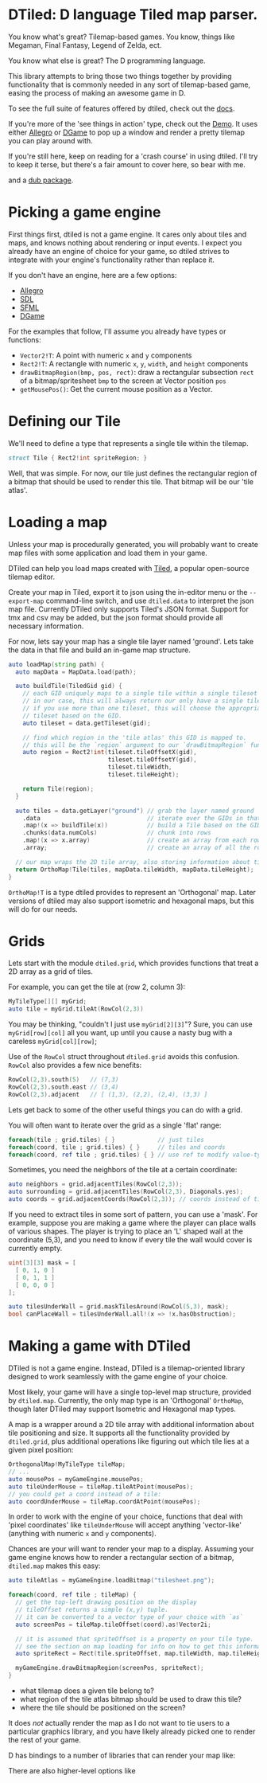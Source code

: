 DTiled: D language Tiled map parser.
===

You know what's great? Tilemap-based games. You know, things like Megaman, Final
Fantasy, Legend of Zelda, ect.

You know what else is great? The D programming language.

This library attempts to bring those two things together by providing
functionality that is commonly needed in any sort of tilemap-based game, easing
the process of making an awesome game in D.

To see the full suite of features offered by dtiled, check out the
[docs](http://rcorre.github.io/dtiled/dtiled.html).

If you're more of the 'see things in action' type, check out the
[Demo](https://github.com/rcorre/dtiled-example). It uses either
[Allegro](http://code.dlang.org/packages/allegro)
or
[DGame](http://code.dlang.org/packages/dgame)
to pop up a window and render a pretty tilemap you can play around with.

If you're still here, keep on reading for a 'crash course' in using dtiled.
I'll try to keep it terse, but there's a fair amount to cover here, so bear with
me.

and a [dub package](http://code.dlang.org/packages/dtiled).

# Picking a game engine
First things first, dtiled is not a game engine. It cares only about tiles and
maps, and knows nothing about rendering or input events. I expect you already
have an engine of choice for your game, so dtiled strives to integrate with your
engine's functionality rather than replace it.

If you don't have an engine, here are a few options:
- [Allegro](http://code.dlang.org/packages/allegro)
- [SDL](http://code.dlang.org/packages/derelict-sdl2)
- [SFML](http://code.dlang.org/packages/dsfml)
- [DGame](http://code.dlang.org/packages/dgame)

For the examples that follow, I'll assume you already have types or functions:

- `Vector2!T`: A point with numeric `x` and `y` components
- `Rect2!T`: A rectangle with numeric `x`, `y`, `width`, and `height` components
- `drawBitmapRegion(bmp, pos, rect)`: draw a rectangular subsection `rect` of a
  bitmap/spritesheet `bmp` to the screen at Vector position `pos`
- `getMousePos()`: Get the current mouse position as a Vector.

# Defining our Tile
We'll need to define a type that represents a single tile within the tilemap.

```d
struct Tile { Rect2!int spriteRegion; }
```

Well, that was simple. For now, our tile just defines the rectangular region of
a bitmap that should be used to render this tile. That bitmap will be our 'tile
atlas'.

# Loading a map
Unless your map is procedurally generated, you will probably want to create map
files with some application and load them in your game.

DTiled can help you load maps created with [Tiled](http://mapeditor.org), a
popular open-source tilemap editor.

Create your map in Tiled, export it to json using the in-editor menu or the
`--export-map` command-line switch, and use `dtiled.data` to interpret the json
map file. Currently DTiled only supports Tiled's JSON format. Support for tmx
and csv may be added, but the json format should provide all necessary
information.

For now, lets say your map has a single tile layer named 'ground'.
Lets take the data in that file and build an in-game map structure.

```d
auto loadMap(string path) {
  auto mapData = MapData.load(path);

  auto buildTile(TiledGid gid) {
    // each GID uniquely maps to a single tile within a single tileset
    // in our case, this will always return our only have a single tileset
    // if you use more than one tileset, this will choose the appropriate
    // tileset based on the GID.
    auto tileset = data.getTileset(gid);

    // find which region in the 'tile atlas' this GID is mapped to.
    // this will be the `region` argument to our `drawBitmapRegion` function
    auto region = Rect2!int(tileset.tileOffsetX(gid),
                            tileset.tileOffsetY(gid),
                            tileset.tileWidth,
                            tileset.tileHeight);

    return Tile(region);
  }

  auto tiles = data.getLayer("ground") // grab the layer named ground
    .data                              // iterate over the GIDs in that layer
    .map!(x => buildTile(x))           // build a Tile based on the GID
    .chunks(data.numCols)              // chunk into rows
    .map!(x => x.array)                // create an array from each row
    .array;                            // create an array of all the row arrays

  // our map wraps the 2D tile array, also storing information about tile size.
  return OrthoMap!Tile(tiles, mapData.tileWidth, mapData.tileHeight);
}
```

`OrthoMap!T` is a type dtiled provides to represent an 'Orthogonal' map. Later
versions of dtiled may also support isometric and hexagonal maps, but this will
do for our needs.

# Grids
Lets start with the module `dtiled.grid`, which provides functions that treat a
2D array as a grid of tiles.

For example, you can get the tile at (row 2, column 3):

```d
MyTileType[][] myGrid;
auto tile = myGrid.tileAt(RowCol(2,3))
```

You may be thinking, "couldn't I just use `myGrid[2][3]`"?
Sure, you can use `myGrid[row][col]` all you want, up until you cause a nasty
bug with a careless `myGrid[col][row]`;

Use of the `RowCol` struct throughout `dtiled.grid` avoids this confusion.
`RowCol` also provides a few nice benefits:

```d
RowCol(2,3).south(5)   // (7,3)
RowCol(2,3).south.east // (3,4)
RowCol(2,3).adjacent   // [ (1,3), (2,2), (2,4), (3,3) ]
```

Lets get back to some of the other useful things you can do with a grid.

You will often want to iterate over the grid as a single 'flat' range:

```d
foreach(tile ; grid.tiles) { }            // just tiles
foreach(coord, tile ; grid.tiles) { }     // tiles and coords
foreach(coord, ref tile ; grid.tiles) { } // use ref to modify value-typed tiles
```

Sometimes, you need the neighbors of the tile at a certain coordinate:

```d
auto neighbors = grid.adjacentTiles(RowCol(2,3));
auto surrounding = grid.adjacentTiles(RowCol(2,3), Diagonals.yes);
auto coords = grid.adjacentCoords(RowCol(2,3)); // coords instead of tiles
```

If you need to extract tiles in some sort of pattern, you can use a 'mask'.
For example, suppose you are making a game where the player can place walls of
various shapes. The player is trying to place an 'L' shaped wall at the
coordinate (5,3), and you need to know if every tile the wall would cover is
currently empty.

```d
uint[3][3] mask = [
  [ 0, 1, 0 ]
  [ 0, 1, 1 ]
  [ 0, 0, 0 ]
];

auto tilesUnderWall = grid.maskTilesAround(RowCol(5,3), mask);
bool canPlaceWall = tilesUnderWall.all!(x => !x.hasObstruction);
```

# Making a game with DTiled
DTiled is not a game engine.  Instead, DTiled is a tilemap-oriented library
designed to work seamlessly with the game engine of your choice.


Most likely, your game will have a single top-level map structure, provided by
`dtiled.map`. Currently, the only map type is an 'Orthogonal' `OrthoMap`, though
later DTiled may support Isometric and Hexagonal map types.

A map is a wrapper around a 2D tile array with additional information about tile
positioning and size. It supports all the functionality provided by
`dtiled.grid`, plus additional operations like figuring out which tile lies
at a given pixel position:

```d
OrthogonalMap!MyTileType tileMap;
// ...
auto mousePos = myGameEngine.mousePos;
auto tileUnderMouse = tileMap.tileAtPoint(mousePos);
// you could get a coord instead of a tile:
auto coordUnderMouse = tileMap.coordAtPoint(mousePos);
```

In order to work with the engine of your choice, functions that deal with 'pixel
coordinates' like `tileUnderMouse` will accept anything 'vector-like' (anything
with numeric `x` and `y` components).

Chances are your will want to render your map to a display. Assuming your game
engine knows how to render a rectangular section of a bitmap, `dtiled.map` makes
this easy:

```d
auto tileAtlas = myGameEngine.loadBitmap("tilesheet.png");

foreach(coord, ref tile ; tileMap) {
  // get the top-left drawing position on the display
  // tileOffset returns a simple (x,y) tuple.
  // it can be converted to a vector type of your choice with `as`
  auto screenPos = tileMap.tileOffset(coord).as!Vector2i;

  // it is assumed that spriteOffset is a property on your tile type.
  // see the section on map loading for info on how to get this information
  auto spriteRect = Rect(tile.spriteOffset, map.tileWidth, map.tileHeight);

  myGameEngine.drawBitmapRegion(screenPos, spriteRect);
}
```


- what tilemap does a given tile belong to?
- what region of the tile atlas bitmap should be used to draw this tile?
- where the tile should be positioned on the screen?

It does _not_ actually render the map as I do not want to tie users to a
particular graphics library, and you have likely already picked one to render
the rest of your game.

D has bindings to a number of libraries that can render your map like:

There are also higher-level options like

